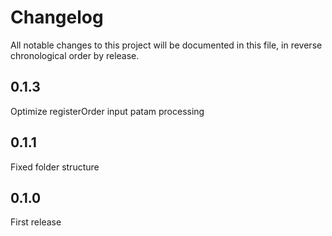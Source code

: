 # Changelog

All notable changes to this project will be documented in this file, in reverse chronological order by release.

## 0.1.3

Optimize registerOrder input patam processing

## 0.1.1

Fixed folder structure

## 0.1.0

First release
